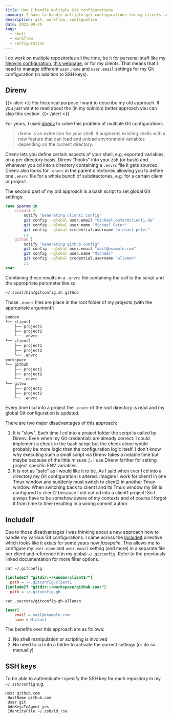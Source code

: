 ```yaml
---
title: How I handle multiple Git configurations
summary: I have to handle multiple git configurations for my clients and for my different repositories. Here is how I handle them!
description: git, workflow, configuation
date: 2022-09-25
tags:
  - shell
  - workflow
  - configuration
---
```


I do work on multiple repositories all the time, be it for personal stuff like my [Neovim configuration](https://github.com/Allaman/nvim/), [this webpage](https://github.com/Allaman/rootknecht.net), or for my clients. That means that I need to manage different `user.name` and `user.email` settings for my Git configuration (in addition to SSH keys).

## Direnv

{{< alert >}}
For historical purpose I want to describe my old approach. If you just want to read about the (in my opinion) better approach you can skip this section.
{{< /alert >}}

For years, I used [direnv](https://direnv.net/) to solve this problem of multiple Git configurations.

> direnv is an extension for your shell. It augments existing shells with a new feature that can load and unload environment variables depending on the current directory.

Direnv lets you define certain aspects of your shell, e.g. exported variables, on a per directory basis. Direnv "hooks" into your zsh (or bash) and whenever you cd into a directory containing a `.envrc` file it gets sourced. Direnv also looks for `.envrc` in the parent directories allowing you to define one `.envrc` file for a whole bunch of subdirectories, e.g. for a certain client or project.

The second part of my old approach is a bash script to set global Git settings:

```sh
case $param in
    client1 )
        notify "Generating client1 config"
        git config --global user.email "michael.peter@client1.de"
        git config --global user.name "Michael Peter"
        git config --global credential.username "michael.peter"
        ;;
    github )
        notify "Generating github config"
        git config --global user.email "mail@example.com"
        git config --global user.name "Michael"
        git config --global credential.username "allaman"
        ;;
esac
```

Combining those results in a `.envrc` file containing the call to the script and the appropriate parameter like so

```sh
~/.local/bin/gitconfig.sh github
```

Those `.envrc` files are place in the root folder of my projects (with the appropriate argument):

```sh
kunden
└── client1
    ├── project1
    ├── project2
    └── .envrc
└── client2
    ├── project1
    ├── project2
    └── .envrc
workspace
└── github
    ├── project1
    ├── project2
    └── .envrc
└── gitea
    ├── project1
    ├── project2
    └── .envrc
```

Every time I cd into a project the `.envrc` of the root directory is read and my global Git configuration is updated.

There are two major disadvantages of this approach:

1. It is "slow". Each time I cd into a project folder the script is called by Direnv. Even when my Git credentials are already correct. I could implement a check in the bash script but the check alone would probably be more logic than the configuration logic itself. I don't know why executing such a small script via Direnv takes a notable time but maybe because of the little misuse ;). I use Direnv farther for setting project specific ENV variables.
2. It is not as "safe" as I would like it to be. As I said when ever I cd into a directory my Git configuration is altered. Imagine I work for client1 in one Tmux window and suddenly must switch to client2 in another Tmux window. When switching back to client1 and its Tmux window my Git is configured to client2 because I did not cd into a client1 project! So I always have to be somehow aware of my contexts and of course I forgot it from time to time resulting in a wrong commit author.

## IncludeIf

Due to those disadvantages I was thinking about a new approach how to handle my various Git configurations. I came across the [IncludeIf](https://git-scm.com/docs/git-config#_includes) directive which looks like it exists for some years now _facepalm_. This allows me to configure my `user.name` and `user.email` setting (and more) in a separate file per client and reference it in my global `~/.gitconfig`. Refer to the previously linked documentation for more filter options.

`cat ~/.gitconfig`

```ini
[includeIf "gitdir:~/kunden/client1/"]
  path = ~/.gitconfig-client1
[includeIf "gitdir:~/workspace/github.com/"]
  path = ~/.gitconfig-gh
```

`cat .secrets/gitconfig-gh-allaman`

```ini
[user]
	email = mail@example.com
	name = Michael
```

The benefits over this approach are as follows:

1. No shell manipulation or scripting is involved
2. No need to cd into a folder to activate the correct settings (or do so manually)

## SSH keys

To be able to authenticate I specify the SSH key for each repository in my `~/.ssh/config` e.g.

```
Host github.com
 HostName github.com
 User git
 AddKeysToAgent yes
 IdentityFile ~/.ssh/id_rsa
```
